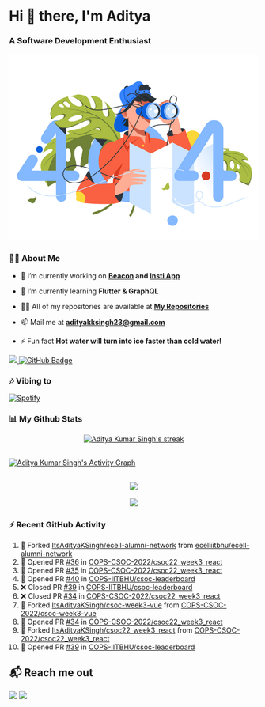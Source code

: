 <h1 align="left"> Hi 👋 there, I'm Aditya</h1>
<!-- <p align="center">
    
[![Typing SVG](https://readme-typing-svg.herokuapp.com?color=%2336BCF7&size=40&center=true&lines=Hi+There!;I'm+Aditya)](https://git.io/typing-svg)
    
</p> -->
<h3 align="left">A Software Development Enthusiast</h3>
<img src="./aditya-home.jpg" />

### 🙋‍♂️ About Me

- 🔭 I’m currently working on **[Beacon](https://github.com/CCExtractor/beacon) and [Insti App](https://github.com/IIT-BHU-InstiApp/IIT-BHU-app)**

- 🌱 I’m currently learning **Flutter & GraphQL**

- 👨‍💻 All of my repositories are available at **[My Repositories](https://github.com/ItsAdityaKSingh?tab=repositories)**

- 📫 Mail me at **adityakksingh23@gmail.com**

- ⚡ Fun fact **Hot water will turn into ice faster than cold water!**


<p align="left">
<a href="https://github.com/ItsAdityaKSingh/github-profile-views-counter">
    <img src="https://komarev.com/ghpvc/?username=itsadityaksingh">
</a> <a href="https://github.com/itsadityaksingh?tab=followers"><img src="https://img.shields.io/github/followers/itsadityaksingh?label=Followers&style=social" alt="GitHub Badge"></a>
</p>
  
### 🎶 Vibing to
[![Spotify](https://spotify-live.vercel.app/api/spotify)](https://open.spotify.com/artist/6VuMaDnrHyPL1p4EHjYLi7?si=3cl_3ZkyRLWj-AUGzT867g)

### 📊 My Github Stats
<!-- [![𝚝𝚛𝚘𝚙𝚑𝚢](https://github-profile-trophy.vercel.app/?username=ItsAdityaKSingh&column=8&margin-w=15&margin-h=15&no-bg=true&no-frame=true&theme=juicyfresh)](https://github.com/ItsAdityaKSingh)

<p align="center">
  <a>
    <img height="150" width="150" src="https://github.com/JayantGoel001/JayantGoel001/blob/master/PNG/left.png">
    <img align="center" src="https://github-readme-streak-stats.herokuapp.com/?user=ItsAdityaKSingh&theme=dark&hide_border=true"/>
    <img height="150" width="150" src="https://github.com/JayantGoel001/JayantGoel001/blob/master/PNG/right.png">
  </a>
</p> -->

<p align="center">
    <a href="https://github.com/SubhamRaoniar28/github-readme-streak-stats">
        <img title="🔥 Get streak stats for your profile at git.io/streak-stats" alt="Aditya Kumar Singh's streak" src="https://github-readme-streak-stats.herokuapp.com/?user=ItsAdityaKSingh&theme=highcontrast&hide_border=true&background=0D1117"/>
    </a>
</p>



<br/>
<a href="https://github.com/kailash360/github-readme-activity-graph"><img alt="Aditya Kumar Singh's Activity Graph" src="https://activity-graph.herokuapp.com/graph?username=itsadityaksingh&bg_color=0D1117&color=FF8539&line=FF8539&point=FFFFFF&hide_border=true" /></a>
<br/>
<br/>
<p align="center"><img src="https://github-readme-stats.vercel.app/api/top-langs/?username=itsadityaksingh&layout=compact"/></p>
<p align="center"><img src="https://github-readme-stats.vercel.app/api?username=ItsAdityaKSingh&show_icons=true&theme=swift" /></p>

### ⚡ Recent GitHub Activity
<!--RECENT_ACTIVITY:start-->
1. 🔱 Forked [ItsAdityaKSingh/ecell-alumni-network](https://github.com/ItsAdityaKSingh/ecell-alumni-network) from [ecelliitbhu/ecell-alumni-network](https://github.com/ecelliitbhu/ecell-alumni-network)
2. 💪 Opened PR [#36](https://github.com/COPS-CSOC-2022/csoc22_week3_react/pull/36) in [COPS-CSOC-2022/csoc22_week3_react](https://github.com/COPS-CSOC-2022/csoc22_week3_react)
3. 💪 Opened PR [#35](https://github.com/COPS-CSOC-2022/csoc22_week3_react/pull/35) in [COPS-CSOC-2022/csoc22_week3_react](https://github.com/COPS-CSOC-2022/csoc22_week3_react)
4. 💪 Opened PR [#40](https://github.com/COPS-IITBHU/csoc-leaderboard/pull/40) in [COPS-IITBHU/csoc-leaderboard](https://github.com/COPS-IITBHU/csoc-leaderboard)
5. ❌ Closed PR [#39](https://github.com/COPS-IITBHU/csoc-leaderboard/pull/39) in [COPS-IITBHU/csoc-leaderboard](https://github.com/COPS-IITBHU/csoc-leaderboard)
6. ❌ Closed PR [#34](https://github.com/COPS-CSOC-2022/csoc22_week3_react/pull/34) in [COPS-CSOC-2022/csoc22_week3_react](https://github.com/COPS-CSOC-2022/csoc22_week3_react)
7. 🔱 Forked [ItsAdityaKSingh/csoc-week3-vue](https://github.com/ItsAdityaKSingh/csoc-week3-vue) from [COPS-CSOC-2022/csoc-week3-vue](https://github.com/COPS-CSOC-2022/csoc-week3-vue)
8. 💪 Opened PR [#34](https://github.com/COPS-CSOC-2022/csoc22_week3_react/pull/34) in [COPS-CSOC-2022/csoc22_week3_react](https://github.com/COPS-CSOC-2022/csoc22_week3_react)
9. 🔱 Forked [ItsAdityaKSingh/csoc22_week3_react](https://github.com/ItsAdityaKSingh/csoc22_week3_react) from [COPS-CSOC-2022/csoc22_week3_react](https://github.com/COPS-CSOC-2022/csoc22_week3_react)
10. 💪 Opened PR [#39](https://github.com/COPS-IITBHU/csoc-leaderboard/pull/39) in [COPS-IITBHU/csoc-leaderboard](https://github.com/COPS-IITBHU/csoc-leaderboard)
<!--RECENT_ACTIVITY:end-->



## 📬 Reach me out
<p align="left">
<a href = "https://www.linkedin.com/in/itsadityaksingh/"><img src="https://img.icons8.com/fluent/48/000000/linkedin.png"/></a>
<a href = "https://www.instagram.com/itsadityaksingh/"><img src="https://img.icons8.com/fluent/48/000000/instagram-new.png"/></a>
</p>
